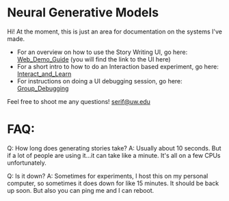 # Neural Generative Models

Hi! At the moment, this is just an area for documentation on the systems I've made. 

* For an overview on how to use the Story Writing UI, go here: [Web_Demo_Guide](https://github.com/seraphinatarrant/neural-generation/blob/master/Web_Demo_Guide.md) (you will find the link to the UI here)
* For a short intro to how to do an Interaction based experiment, go here: [Interact_and_Learn](https://github.com/seraphinatarrant/neural-generation/blob/master/Interact_and_Learn.md)
* For instructions on doing a UI debugging session, go here: [Group_Debugging](https://github.com/seraphinatarrant/neural-generation/blob/master/Group_Debugging_and_Feedback.md)

Feel free to shoot me any questions! [serif@uw.edu](mailto:serif@uw.edu)

# FAQ:
Q: How long does generating stories take?
A: Usually about 10 seconds. But if a lot of people are using it...it can take like a minute. It's all on a few CPUs unfortunately. 

Q: Is it down?
A: Sometimes for experiments, I host this on my personal computer, so sometimes it does down for like 15 minutes. It should be back up soon. But also you can ping me and I can reboot.
